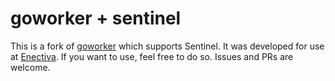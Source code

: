 # goworker + sentinel

This is a fork of [goworker](https://www.goworker.org/) which supports Sentinel. It was developed for use at [Enectiva](https://developing.enectiva.cz). If you want to use, feel free to do so. Issues and PRs are welcome.